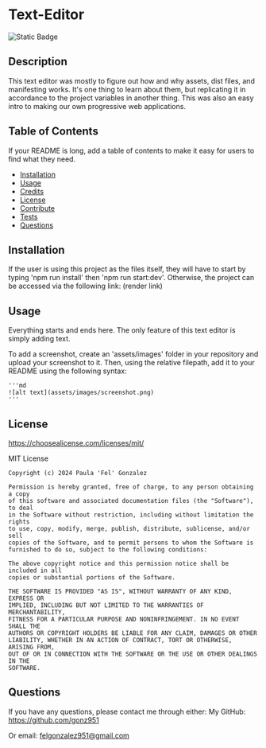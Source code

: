 # Text-Editor

![Static Badge](https://img.shields.io/badge/MIT-License-green)

## Description

This text editor was mostly to figure out how and why assets, dist files, and manifesting works. It's one thing to learn about them, but replicating it in accordance to the project variables in another thing. This was also an easy intro to making our own progressive web applications.

## Table of Contents 

If your README is long, add a table of contents to make it easy for users to find what they need.

- [Installation](#installation)
- [Usage](#usage)
- [Credits](#credits)
- [License](#license)
- [Contribute](#how-to-contribute)
- [Tests](#tests)
- [Questions](#questions)

## Installation

If the user is using this project as the files itself, they will have to start by typing 'npm run install' then 'npm run start:dev'. Otherwise, the project can be accessed via the following link:
(render link)

## Usage

Everything starts and ends here. The only feature of this text editor is simply adding text. 

To add a screenshot, create an 'assets/images' folder in your repository and upload your screenshot to it. Then, using the relative filepath, add it to your README using the following syntax:

    '''md
    ![alt text](assets/images/screenshot.png)
    '''

## License

https://choosealicense.com/licenses/mit/

MIT License

    Copyright (c) 2024 Paula 'Fel' Gonzalez
    
    Permission is hereby granted, free of charge, to any person obtaining a copy
    of this software and associated documentation files (the "Software"), to deal
    in the Software without restriction, including without limitation the rights
    to use, copy, modify, merge, publish, distribute, sublicense, and/or sell
    copies of the Software, and to permit persons to whom the Software is
    furnished to do so, subject to the following conditions:
    
    The above copyright notice and this permission notice shall be included in all
    copies or substantial portions of the Software.
    
    THE SOFTWARE IS PROVIDED "AS IS", WITHOUT WARRANTY OF ANY KIND, EXPRESS OR
    IMPLIED, INCLUDING BUT NOT LIMITED TO THE WARRANTIES OF MERCHANTABILITY,
    FITNESS FOR A PARTICULAR PURPOSE AND NONINFRINGEMENT. IN NO EVENT SHALL THE
    AUTHORS OR COPYRIGHT HOLDERS BE LIABLE FOR ANY CLAIM, DAMAGES OR OTHER
    LIABILITY, WHETHER IN AN ACTION OF CONTRACT, TORT OR OTHERWISE, ARISING FROM,
    OUT OF OR IN CONNECTION WITH THE SOFTWARE OR THE USE OR OTHER DEALINGS IN THE
    SOFTWARE.

## Questions

If you have any questions, please contact me through either:
My GitHub: https://github.com/gonz951

Or email: felgonzalez951@gmail.com
